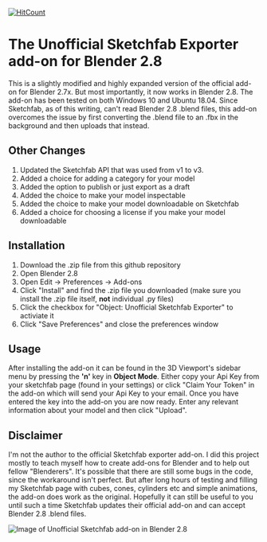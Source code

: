 [![HitCount](http://hits.dwyl.io/thenewcoder/unofficial-sketchfab-exporter.svg)](http://hits.dwyl.io/thenewcoder/unofficial-sketchfab-exporter)

# The Unofficial Sketchfab Exporter add-on for Blender 2.8

This is a slightly modified and highly expanded version of the official add-on for Blender 2.7x. But most importantly, it now works in Blender 2.8. The add-on has been tested on both Windows 10 and Ubuntu 18.04. Since Sketchfab, as of this writing, can't read  Blender 2.8 .blend files, this add-on overcomes the issue by first converting the .blend file to an .fbx in the background and then uploads that instead. 

## Other Changes

1. Updated the Sketchfab API that was used from v1 to v3.
2. Added a choice for adding a category for your model
3. Added the option to publish or just export as a draft
4. Added the choice to make your model inspectable
5. Added the choice to make your model downloadable on Sketchfab
6. Added a choice for choosing a license if you make your model downloadable

## Installation

1. Download the .zip file from this github repository
2. Open Blender 2.8
3. Open Edit -> Preferences -> Add-ons
4. Click "Install" and find the .zip file you downloaded (make sure you install the .zip file itself, **not** individual .py files)
5. Click the checkbox for "Object: Unofficial Sketchfab Exporter" to activiate it
6. Click "Save Preferences" and close the preferences window

## Usage

After installing the add-on it can be found in the 3D Viewport's sidebar menu by pressing the **'n'** key in **Object Mode**. Either copy your Api Key from your sketchfab page (found in your settings) or click "Claim Your Token" in the add-on which will send your Api Key to your email. Once you have entered the key into the add-on you are now ready. Enter any relevant information about your model and then click "Upload".

## Disclaimer

I'm not the author to the official Sketchfab exporter add-on. I did this project mostly to teach myself how to create add-ons for Blender and to help out fellow "Blenderers". It's possible that there are still some bugs in the code, since the workaround isn't perfect. But after long hours of testing and filling my Sketchfab page with cubes, cones, cylinders etc and simple animations, the add-on does work as the original. Hopefully it can still be useful to you until such a time Sketchfab updates their official add-on and can accept Blender 2.8 .blend files.


![Image of Unofficial Sketchfab add-on in Blender 2.8](https://s3.amazonaws.com/cgcookie-rails/uploads%2F1556209674014-sketchfab+addon.png)
